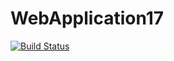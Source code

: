 # WebApplication17
[![Build Status](https://dev.azure.com/alphaganesh101/Scrum%20project/_apis/build/status/RichGanesh.WebApplication17?branchName=main)](https://dev.azure.com/alphaganesh101/Scrum%20project/_build/latest?definitionId=16&branchName=main)
